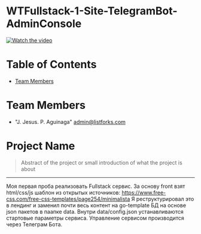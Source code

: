 # WTFullstack-1-Site-TelegramBot-AdminConsole

[![Watch the video](https://img.youtube.com/vi/mlLJmS0dBM4&t=503s/maxresdefault.jpg)](https://www.youtube.com/watch?v=mlLJmS0dBM4&t=503s)

# Table of Contents
* [Team Members](#team-members)

# <a name="team-members"></a>Team Members
* "J. Jesus. P. Aguinaga" <admin@listforks.com>

# Project Name
> Abstract of the project or small introduction of what the project is about
<hr>

Моя первая проба реализовать Fullstack сервис. 
За основу front взят html/css/js шаблон из открытых источников:
https://www.free-css.com/free-css-templates/page254/minimalista
Я реструктурировал это в лендинг и заменил почти весь контент на go-template
БД на основе json пакетов в паапке data.
Внутри data/config.json устанавливаются стартовые параметры сервиса.
  Управление сервисом производится через Телеграм Бота.
